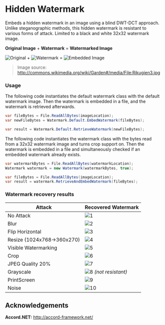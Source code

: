 # Hidden Watermark
Embeds a hidden watermark in an image using a blind DWT-DCT approach. 
Unlike steganographic methods, this hidden watermark is resistant to various forms of attack. Limited to a black and white 32x32 watermark image.

**Original Image** + **Watermark** = **Watermarked Image**

![Original](http://mchall.github.io/Images/Watermark/original.jpg) + ![Watermark](http://mchall.github.io/Images/Watermark/watermark.jpg) = ![Embedded Image](http://mchall.github.io/Images/Watermark/embeddedwatermark.jpg)

> Image source: http://commons.wikimedia.org/wiki/Garden#/media/File:Rikugien3.jpg

### Usage ###

The following code instantiates the default watermark class with the default watermark image. Then the watermark is embedded in a file, and the watermark is retrieved afterwards. 

```C#
var fileBytes = File.ReadAllBytes(imageLocation);
var newFileBytes = Watermark.Default.EmbedWatermark(fileBytes);

var result = Watermark.Default.RetrieveWatermark(newFileBytes);
```

The following code instantiates the watermark class with the bytes read from a 32x32 watermark image and turns crop support on. Then the watermark is embedded in a file and simultaneously checked if an embedded watermark already exists. 

```C#
var watermarkBytes = File.ReadAllBytes(watermarkLocation);
Watermark watermark = new Watermark(watermarkBytes, true);

var fileBytes = File.ReadAllBytes(imageLocation);
var result = watermark.RetrieveAndEmbedWatermark(fileBytes);
```

### Watermark recovery results ###

Attack | Recovered Watermark
------------ | -------------
No Attack | ![1](http://mchall.github.io/Images/Watermark/1.jpg)
Blur | ![2](http://mchall.github.io/Images/Watermark/2.jpg)
Flip Horizontal | ![3](http://mchall.github.io/Images/Watermark/3.jpg)
Resize (1024x768->360x270) | ![4](http://mchall.github.io/Images/Watermark/4.jpg)
Visible Watermarking | ![5](http://mchall.github.io/Images/Watermark/5.jpg)
Crop | ![6](http://mchall.github.io/Images/Watermark/6.jpg)
JPEG Quality 20% | ![7](http://mchall.github.io/Images/Watermark/7.jpg)
Grayscale | ![8](http://mchall.github.io/Images/Watermark/8.jpg) *(not resistant)*
PrintScreen | ![9](http://mchall.github.io/Images/Watermark/9.jpg)
Noise | ![10](http://mchall.github.io/Images/Watermark/10.jpg)

## Acknowledgements ##
**Accord.NET:**
http://accord-framework.net/
